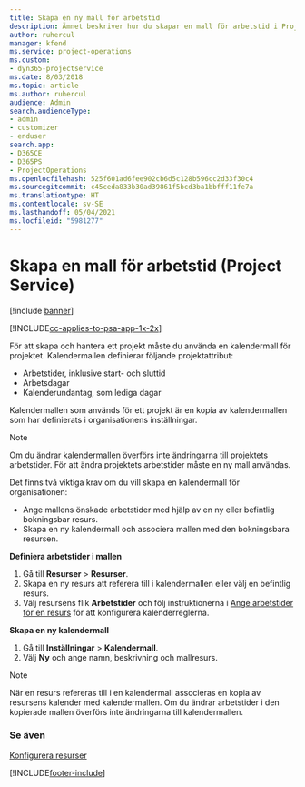 ```yaml
---
title: Skapa en ny mall för arbetstid
description: Ämnet beskriver hur du skapar en mall för arbetstid i Project Service.
author: ruhercul
manager: kfend
ms.service: project-operations
ms.custom:
- dyn365-projectservice
ms.date: 8/03/2018
ms.topic: article
ms.author: ruhercul
audience: Admin
search.audienceType:
- admin
- customizer
- enduser
search.app:
- D365CE
- D365PS
- ProjectOperations
ms.openlocfilehash: 525f601ad6fee902cb6d5c128b596cc2d33f30c4
ms.sourcegitcommit: c45ceda833b30ad39861f5bcd3ba1bbfff11fe7a
ms.translationtype: HT
ms.contentlocale: sv-SE
ms.lasthandoff: 05/04/2021
ms.locfileid: "5981277"
---
```

# <a name="create-a-work-hours-template-project-service"></a>Skapa en mall för arbetstid (Project Service)

[!include [banner](../includes/psa-now-project-operations.md)]

[!INCLUDE[cc-applies-to-psa-app-1x-2x](../includes/cc-applies-to-psa-app-3x.md)]

För att skapa och hantera ett projekt måste du använda en kalendermall för projektet. Kalendermallen definierar följande projektattribut:

- Arbetstider, inklusive start- och sluttid
- Arbetsdagar
- Kalenderundantag, som lediga dagar

Kalendermallen som används för ett projekt är en kopia av kalendermallen som har definierats i organisationens inställningar.

> [!NOTE]
> Om du ändrar kalendermallen överförs inte ändringarna till projektets arbetstider. För att ändra projektets arbetstider måste en ny mall användas.

Det finns två viktiga krav om du vill skapa en kalendermall för organisationen:

- Ange mallens önskade arbetstider med hjälp av en ny eller befintlig bokningsbar resurs.
- Skapa en ny kalendermall och associera mallen med den bokningsbara resursen.

**Definiera arbetstider i mallen**

1. Gå till **Resurser** \> **Resurser**.
2. Skapa en ny resurs att referera till i kalendermallen eller välj en befintlig resurs.
3. Välj resursens flik **Arbetstider** och följ instruktionerna i [Ange arbetstider för en resurs](https://docs.microsoft.com/dynamics365/field-service/set-work-hours-resource) för att konfigurera kalenderreglerna.

**Skapa en ny kalendermall**

1. Gå till **Inställningar** \> **Kalendermall**.
2. Välj **Ny** och ange namn, beskrivning och mallresurs.


> [!NOTE]
> När en resurs refereras till i en kalendermall associeras en kopia av resursens kalender med kalendermallen. Om du ändrar arbetstider i den kopierade mallen överförs inte ändringarna till kalendermallen.


### <a name="see-also"></a>Se även  
 [Konfigurera resurser](../psa/set-up-resources.md)


[!INCLUDE[footer-include](../includes/footer-banner.md)]
